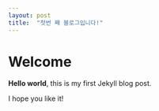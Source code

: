 ```yaml
---
layout: post
title:  "첫번 째 블로그입니다!"
---
```


# Welcome

**Hello world**, this is my first Jekyll blog post.

I hope you like it!
